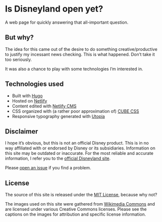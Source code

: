 # Is Disneyland open yet?

A web page for quickly answering that all-important question.

## But why?

The idea for this came out of the desire to do something creative/productive to justify my incessant news checking. This is what happened. Don’t take it too seriously.

It was also a chance to play with some technologies I’m interested in.

## Technologies used

- Built with [Hugo](https://gohugo.io/)
- Hosted on [Netlify](https://www.netlify.com/)
- Content edited with [Netlify CMS](https://www.netlifycms.org/)
- CSS organized with (a rather poor approximation of) [CUBE CSS](https://piccalil.li/cube-css/)
- Responsive typography generated with [Utopia](https://utopia.fyi/)

## Disclaimer

I hope it’s obvious, but this is not an official Disney product. This is in no way affiliated with or endorsed by Disney or its subsidiaries. Information on this site may be outdated or inaccurate. For the most reliable and accurate information, I refer you to the [official Disneyland site](https://disneyland.disney.go.com/experience-updates/).

Please [open an issue](https://github.com/garrettn/isdisneylandopenyet/issues/new/choose) if you find a problem.

## License

The source of this site is released under the [MIT License](LICENSE.txt), because why not?

The images used on this site were gathered from [Wikimedia Commons](https://commons.wikimedia.org) and are licensed under various Creative Commons licenses. Please see the captions on the images for attribution and specific license information.
